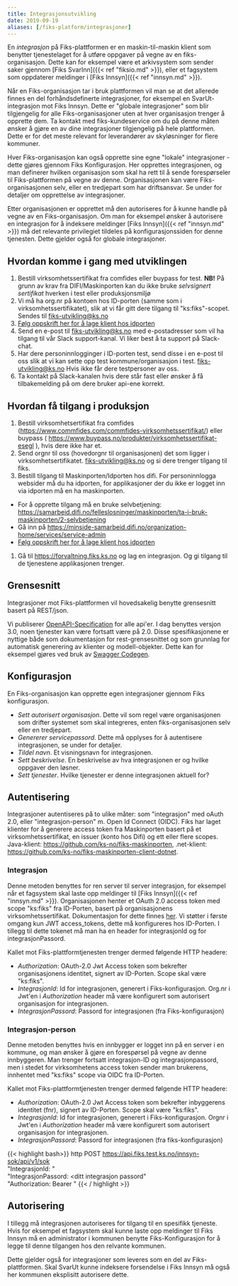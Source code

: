 ```yaml
---
title: Integrasjonsutvikling
date: 2019-09-19
aliases: [/fiks-platform/integrasjoner]
---
```


En _integrasjon_ på Fiks-plattformen er en maskin-til-maskin klient som benytter tjenestelaget for å utføre oppgaver på vegne av en fiks-organisasjon. Dette kan for eksempel være et arkivsystem som sender saker gjennom [Fiks SvarInn]({{< ref "fiksio.md" >}}), eller et fagsystem som oppdaterer meldinger i [Fiks Innsyn]({{< ref "innsyn.md" >}}).

Når en Fiks-organisasjon tar i bruk plattformen vil man se at det allerede finnes en del forhåndsdefinerte integrasjoner, for eksempel en SvarUt-integrasjon mot Fiks Innsyn. Dette er "globale integrasjoner" som blir tilgjengelig for alle Fiks-organisasjoner uten at hver organisasjon trenger å opprette dem. Ta kontakt med fiks-kundeservice om du på denne måten ønsker å gjøre en av dine integrasjoner tilgjengelig på hele plattformen. Dette er for det meste relevant for leverandører av skyløsninger for flere kommuner.

Hver Fiks-organisasjon kan også opprette sine egne "lokale" integrasjoner - dette gjøres gjennom Fiks Konfigurasjon. Her opprettes integrasjonen, og man definerer hvilken organisasjon som skal ha rett til å sende forespørseler til Fiks-plattformen på vegne av denne. Organisasjonen kan være Fiks-organisasjonen selv, eller en tredjepart som har driftsansvar. Se under for detaljer om opprettelse av integrasjoner.

Etter organisasjonen er opprettet må den autoriseres for å kunne handle på vegne av en Fiks-organisasjon. Om man for eksempel ønsker å autorisere en integrasjon for å indeksere meldinger [Fiks Innsyn]({{< ref "innsyn.md" >}}) må det relevante privilegiet tildeles på konfigurasjonssiden for denne tjenesten. Dette gjelder også for globale integrasjoner.

## Hvordan komme i gang med utviklingen

1. Bestill virksomhetssertifikat fra comfides eller buypass for test. **NB!** På grunn av krav fra DIFI/Maskinporten kan du ikke bruke _selvsignert sertifikat_ hverken i test eller produksjonsmiljø
1. Vi må ha org.nr på kontoen hos ID-porten (samme som i virksomhetssertifikatet), slik at vi får gitt dere tilgang til "ks:fiks"-scopet. Sendes til fiks-utvikling@ks.no
1. [Følg oppskrift her for å lage klient hos idporten](../difiidportenklient) 
1. Send en e-post til fiks-utvikling@ks.no med e-postadresser som vil ha tilgang til vår Slack support-kanal. Vi liker best å ta support på Slack-chat.
1. Har dere personinnlogginger i ID-porten test, send disse i en e-post til oss slik at vi kan sette opp test kommune/organisasjon i test. fiks-utvikling@ks.no Hvis ikke får dere testpersoner av oss.
1. Ta kontakt på Slack-kanalen hvis dere står fast eller ønsker å få tilbakemelding på om dere bruker api-ene korrekt.

## Hvordan få tilgang i produksjon

1. Bestill virksomhetsertifikat fra comfides (https://www.commfides.com/commfides-virksomhetssertifikat/) eller buypass ( https://www.buypass.no/produkter/virksomhetssertifikat-esegl ), hvis dere ikke har et.
1. Send orgnr til oss (hovedorgnr til organisasjonen) det som ligger i virksomhetsertifikatet. fiks-utvikling@ks.no og si dere trenger tilgang til fiks.
1. Bestill tilgang til Maskinporten/Idporten hos difi. For personinnlogga websider må du ha idporten, for applikasjoner der du ikke er logget inn via idporten må en ha maskinporten.
  * For å opprette tilgang må en bruke selvbetjening: https://samarbeid.difi.no/felleslosninger/maskinporten/ta-i-bruk-maskinporten/2-selvbetjening
  * Gå inn på https://minside-samarbeid.difi.no/organization-home/services/service-admin
  *  [Følg oppskrift her for å lage klient hos idporten](../difiidportenklient) 
1. Gå til https://forvaltning.fiks.ks.no og lag en integrasjon. Og gi tilgang til de tjenestene applikasjonen trenger.

## Grensesnitt
Integrasjoner mot Fiks-plattformen vil hovedsakelig benytte grensesnitt basert på REST/json.

Vi publiserer [OpenAPI-Specification](https://github.com/OAI/OpenAPI-Specification) for alle api'er. I dag benyttes versjon 3.0, noen tjenester kan være fortsatt være på 2.0. Disse spesifikasjonene er nyttige både som dokumentasjon for rest-grensesnittet og som grunnlag for automatisk generering av klienter og modell-objekter. Dette kan for eksempel gjøres ved bruk av [Swagger Codegen](https://swagger.io/swagger-codegen/). 

## Konfigurasjon
En Fiks-organisasjon kan opprette egen integrasjoner gjennom Fiks konfigurasjon.

* _Sett autorisert organisasjon_. Dette vil som regel være organisasjonen som drifter systemet som skal integreres, enten fiks-organisasjonen selv eller en tredjepart.
* _Genererer servicepassord_. Dette må opplyses for å autentisere integrasjonen, se under for detaljer.
* _Tildel navn_. Et visningsnavn for integrasjonen.
* _Sett beskrivelse_. En beskrivelse av hva integrasjonen er og hvilke oppgaver den løsner. 
* _Sett tjenester_. Hvilke tjenester er denne integrasjonen aktuell for?

## Autentisering
Integrasjoner autentiseres på to ulike måter: som "integrasjon" med oAuth 2.0, eller "integrasjon-person" m. Open Id Connect (OIDC). Fiks har laget klienter for å generere access token fra Maskinporten basert på et virksomhetssertifikat, en issuer (konto hos Difi) og ett eller flere scopes. Java-klient: https://github.com/ks-no/fiks-maskinporten, .net-klient: https://github.com/ks-no/fiks-maskinporten-client-dotnet.

### Integrasjon
Denne metoden benyttes for ren server til server integrasjon, for eksempel når et fagsystem skal laste opp meldinger til  [Fiks Innsyn]({{< ref "innsyn.md" >}}). Organisasjonen henter et OAuth 2.0 access token med scope "ks:fiks" fra ID-Porten, basert på organisasjonens virksomhetssertifikat. Dokumentasjon for dette finnes [her](https://difi.github.io/idporten-oidc-dokumentasjon/oidc_auth_server-to-server-oauth2.html). Vi støtter i første omgang kun JWT access_tokens, dette må konfigureres hos ID-Porten.  I tillegg til dette tokenet må man ha en header for integrasjonId og for integrasjonPassord. 
   
Kallet mot Fiks-plattformtjenesten trenger dermed følgende HTTP headere:
 
* _Authorization_: OAuth-2.0 Jwt Access token som bekrefter organisasjonens identitet, signert av ID-Porten. Scope skal være "ks:fiks".
* _IntegrasjonId_: Id for integrasjonen, generert i Fiks-konfigurasjon. Org.nr i Jwt'en i _Authorization_ header må være konfigurert som autorisert organisasjon for integrasjonen.
* _IntegrasjonPassord_: Passord for integrasjonen (fra Fiks-konfigurasjon)

### Integrasjon-person
Denne metoden benyttes hvis en innbygger er logget inn på en server i en kommune, og man ønsker å gjøre en forespørsel på vegne av denne innbyggeren. Man trenger fortsatt integrasjon-ID og integrasjonpassord, men i stedet for virksomhetens access token sender man brukerens, innhentet med "ks:fiks" scope via OIDC fra ID-Porten.  
   
Kallet mot Fiks-plattformtjenesten trenger dermed følgende HTTP headere:
 
* _Authorization_: OAuth-2.0 Jwt Access token som bekrefter inbyggerens identitet (fnr), signert av ID-Porten. Scope skal være "ks:fiks".
* _IntegrasjonId_: Id for integrasjonen, generert i Fiks-konfigurasjon. Orgnr i Jwt'en i _Authorization_ header må være konfigurert som autorisert organisasjon for integrasjonen.
* _IntegrasjonPassord_: Passord for integrasjonen (fra fiks-konfigurasjon)

{{< highlight bash>}}
http POST https://api.fiks.test.ks.no/innsyn-sok/api/v1/sok \
"IntegrasjonId: <din integrasjon id>" \
"IntegrasjonPassord: <ditt integrasjon passord" \
"Authorization: Bearer <gyldig innbygger access token jwt fra id-porten>"
{{< / highlight >}}

## Autorisering
I tillegg må integrasjonen autoriseres for tilgang til en spesifikk tjeneste. Hvis for eksempel et fagsystem skal kunne laste opp meldinger til Fiks Innsyn må en administrator i kommunen benytte Fiks-Konfigurasjon for å legge til denne tilgangen hos den relvante kommunen.

Dette gjelder også for integrasjoner som leveres som en del av Fiks-plattformen. Skal SvarUt kunne indeksere forsendelse i Fiks Innsyn må også her kommunen eksplisitt autorisere dette.

